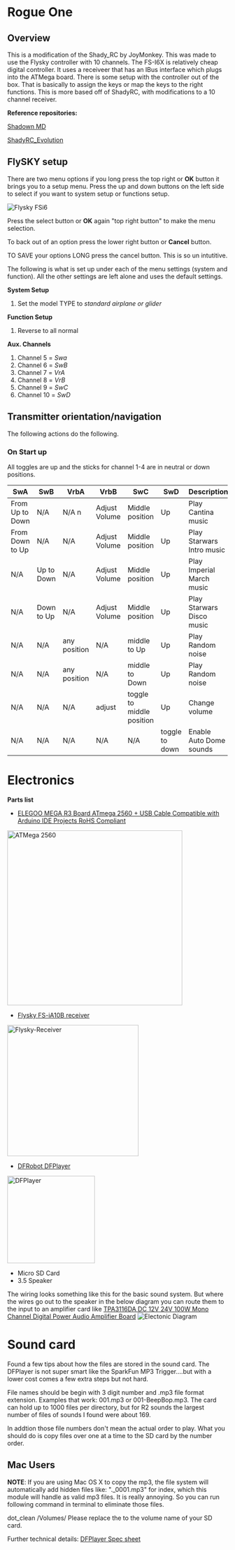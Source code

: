 # Rogue One 

## Overview 
This is a modification of the Shady_RC by JoyMonkey. This was made to use the Flysky controller with 10 channels. The FS-I6X is relatively cheap digital controller. It uses a receiveer that has an IBus interface which plugs into the ATMega board. There is some setup with the controller out of the box. That is basically to assign the keys or map the keys to the right functions. This is more based off of ShadyRC, with modifications to a 10 channel receiver. 

**Reference repositories:** 

[Shadown MD](https://www.printed-droid.com/kb/shadow-md-droid-control-system/)

[ShadyRC_Evolution](https://github.com/joymonkey/dEvolution/blob/master/sketches/ShadyRC_Evolution/ShadyRC_Evolution.ino)

## FlySKY setup
There are two menu options if you long press the top right or **OK** button it brings you to a setup menu. Press the up and down buttons on the left side to select if you want to system setup or functions setup.

![Flysky FSi6](images/FS-i6X.png)

Press the select button or **OK** again "top right button" to make the menu selection.

To back out of an option press the lower right button or **Cancel** button. 

TO SAVE your options LONG press the cancel button. This is so un intutitive. 

The following is what is set up under each of the menu settings (system and function). All the other settings are left alone and uses the default settings.

**System Setup** 
1. Set the model TYPE to *standard airplane or glider*

**Function Setup**
1. Reverse to all normal

**Aux. Channels**
1. Channel 5 = *Swa*
2. Channel 6 = *SwB*
3. Channel 7 = *VrA*
4. Channel 8 = *VrB*
5. Channel 9 = *SwC*
6. Channel 10 = *SwD*

## Transmitter orientation/navigation

The following actions do the following. 

### On Start up
All toggles are up and the sticks for channel 1-4 are in neutral or down positions.

| SwA | SwB | VrbA | VrbB | SwC | SwD | Description |
| ----|-----|------|------|-----|-----|-------------|
| From Up to Down| N/A   | N/A n | Adjust Volume | Middle position | Up | Play Cantina music|
| From Down to Up| N/A   | N/A  | Adjust Volume | Middle position | Up | Play Starwars Intro music|
| N/A | Up to Down  | N/A | Adjust Volume | Middle position | Up | Play Imperial March music|
| N/A | Down to Up  | N/A | Adjust Volume | Middle position | Up | Play Starwars Disco music|
| N/A | N/A   | any position | N/A | middle to Up | Up | Play Random noise|
| N/A | N/A   | any position | N/A | middle to Down | Up | Play Random noise|
| N/A | N/A   | N/A | adjust | toggle to middle position | Up | Change volume|
| N/A | N/A   | N/A | N/A | N/A | toggle to down | Enable Auto Dome sounds|

# Electronics

**Parts list**
- [ELEGOO MEGA R3 Board ATmega 2560 + USB Cable Compatible with Arduino IDE Projects RoHS Compliant](https://www.amazon.com/ELEGOO-ATmega2560-ATMEGA16U2-Projects-Compliant/dp/B01H4ZLZLQ?source=ps-sl-shoppingads-lpcontext&ref_=fplfs&psc=1&smid=A2WWHQ25ENKVJ1)
<img src="images/elegoo-board.jpg" alt="ATMega 2560" width="400"/>  

- [Flysky FS-iA10B receiver](https://hobbymatehobby.com/products/flysky-fs-ia10b-10ch-receiver-for-transmitter-fs-i10-fs-i6s-th9x-for-fpv-drone-rc-helicopter-telemetry-receiver-w-ppm-sbus?currency=USD&variant=32274066309169&gclid=CjwKCAjw4JWZBhApEiwAtJUN0KOPYcFzvfXK9iQGjkgz_hnRVqH_rOxxC0v8As5NhFmXVAHhFa9pgRoCuk4QAvD_BwE)
<img src="images/flysky-ia10b-receiver.jpg" alt="Flysky-Receiver" width="300"/>  

- [DFRobot DFPlayer](https://www.digikey.com/en/products/detail/dfrobot/DFR0299/6588463?utm_adgroup=TANE%20ALARM%20PRODUCTS&utm_source=google&utm_medium=cpc&utm_campaign=Shopping_DK%2BSupplier_Tier%202%20-%20Block%202&utm_term=&utm_content=TANE%20ALARM%20PRODUCTS&gclid=CjwKCAjw4JWZBhApEiwAtJUN0EJeeAKlE_UHkRag86wsOOUmCqrXYDFXIqQU01XdTdXRZyFKTjDDXhoCWKMQAvD_BwE)
<img src="images/dfplayer.jpg" alt="DFPlayer" width="200"/>  

- Micro SD Card 
- 3.5 Speaker

The wiring looks something like this for the basic sound system. But where the wires go out to the speaker in the below diagram you can route them to the input to an amplifier card like [TPA3116DA DC 12V 24V 100W Mono Channel Digital Power Audio Amplifier Board](https://smile.amazon.com/XH-M542-TPA3116DA-Amplifier-TPA3116D2-Capacity/dp/B07Z461JZX/ref=sr_1_6?crid=938EG4JLHB1L&keywords=TPA3116DA+DC+12V+24V+100W+Mono+Channel+Digital+Power+Audio+Amplifier+Board+TPA3116D2+Large&qid=1663602785&s=industrial&sprefix=tpa3116da+dc+12v+24v+100w+mono+channel+digital+power+audio+amplifier+board+tpa3116d2+large%2Cindustrial%2C167&sr=1-6)
![Electonic Diagram](images/WiredDiagram.png)


# Sound card
Found a few tips about how the files are stored in the sound card. The DFPlayer is not super smart like the SparkFun MP3 Trigger....but with a lower cost comes a few extra steps but not hard.

File names should be begin with 3 digit number and .mp3 file format extension. Examples that work: 001.mp3 or 001-BeepBop.mp3. The card can hold up to 1000 files per directory, but for R2 sounds the largest number of files of sounds I found were about 169. 

In addtion those file numbers don't mean the actual order to play. What you should do is copy files over one at a time to the SD card by the number order. 

## Mac Users
**NOTE**: If you are using Mac OS X to copy the mp3, the file system will automatically add hidden files like: "._0001.mp3" for index, which this module will handle as valid mp3 files. It is really annoying. So you can run following command in terminal to eliminate those files.

dot_clean /Volumes/<SDVolumeName>
Please replace the to the volume name of your SD card.

Further technical details: 
[DFPlayer Spec sheet](https://wiki.dfrobot.com/DFPlayer_Mini_SKU_DFR0299)


